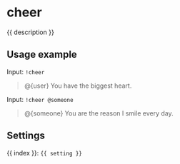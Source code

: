 # cheer

<script setup>
import { settings as s } from "../../settings/cheer.js"
const { description, ...settings } = s
</script>

{{ description }}

## Usage example

Input: `!cheer`

> @{user} You have the biggest heart. 

Input: `!cheer @someone`

> @{someone} You are the reason I smile every day.

## Settings
<div v-for="(setting, index) in settings">
{{ index }}: <code>{{ setting }}</code>
</div>

